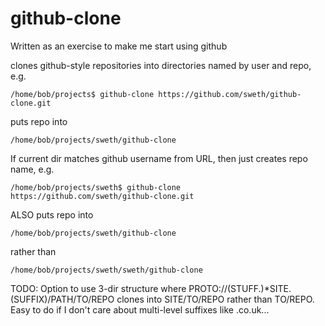 # github-clone

Written as an exercise to make me start using github

clones github-style repositories into directories named by user and
repo, e.g.

    /home/bob/projects$ github-clone https://github.com/sweth/github-clone.git

puts repo into

    /home/bob/projects/sweth/github-clone

If current dir matches github username from URL, then just creates
repo name, e.g.

    /home/bob/projects/sweth$ github-clone https://github.com/sweth/github-clone.git

ALSO puts repo into

    /home/bob/projects/sweth/github-clone

rather than

    /home/bob/projects/sweth/sweth/github-clone

TODO: Option to use 3-dir structure where PROTO://(STUFF.)*SITE.(SUFFIX)/PATH/TO/REPO clones into SITE/TO/REPO rather than TO/REPO.  Easy to do if I don't care about multi-level suffixes like .co.uk...
